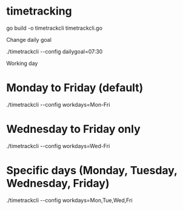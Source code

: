# timetracking

go build -o timetrackcli timetrackcli.go


Change daily goal

./timetrackcli --config dailygoal=07:30


Working day

# Monday to Friday (default)
./timetrackcli --config workdays=Mon-Fri


# Wednesday to Friday only
./timetrackcli --config workdays=Wed-Fri

# Specific days (Monday, Tuesday, Wednesday, Friday)
./timetrackcli --config workdays=Mon,Tue,Wed,Fri